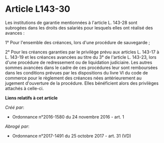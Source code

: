 # Article L143-30

Les institutions de garantie mentionnées à l'article L. 143-28 sont subrogées dans les droits des salariés pour lesquels
elles ont réalisé des avances : 

1° Pour l'ensemble des créances, lors d'une procédure de sauvegarde ; 

2° Pour les créances garanties par le privilège prévu aux articles L. 143-17 à L. 143-19 et les créances avancées au titre du
3° de l'article L. 143-23, lors d'une procédure de redressement ou de liquidation judiciaire. Les autres sommes avancées dans
le cadre de ces procédures leur sont remboursées dans les conditions prévues par les dispositions du livre VI du code de
commerce pour le règlement des créances nées antérieurement au jugement d'ouverture de la procédure. Elles bénéficient alors
des privilèges attachés à celle-ci.

**Liens relatifs à cet article**

_Créé par_:

  - Ordonnance n°2016-1580 du 24 novembre 2016 - art. 1

_Abrogé par_:

  - Ordonnance n°2017-1491 du 25 octobre 2017 - art. 31 (VD)
